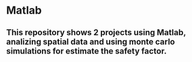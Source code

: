 # Matlab

## This repository shows 2 projects using Matlab, analizing spatial data and using monte carlo simulations for estimate the safety factor.
